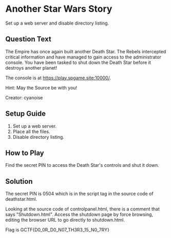 # Another Star Wars Story
Set up a web server and disable directory listing.

## Question Text
The Empire has once again built another Death Star. The Rebels intercepted critical information and have managed to gain access to the administrator console. You have been tasked to shut down the Death Star before it destroys another planet!

The console is at https://play.spgame.site:10000/.

Hint: May the Source be with you!

Creator: cyanoise

## Setup Guide
1. Set up a web server.
2. Place all the files.
3. Disable directory listing.

## How to Play
Find the secret PIN to access the Death Star's controls and shut it down.

## Solution
The secret PIN is 0504 which is in the script tag in the source code of deathstar.html.

Looking at the source code of controlpanel.html, there is a comment that says "Shutdown.html". Access the shutdown page by force browsing, editing the browser URL to go directly to shutdown.html.

Flag is GCTF{D0_0R_D0_N07_TH3R3_15_N0_7RY}
